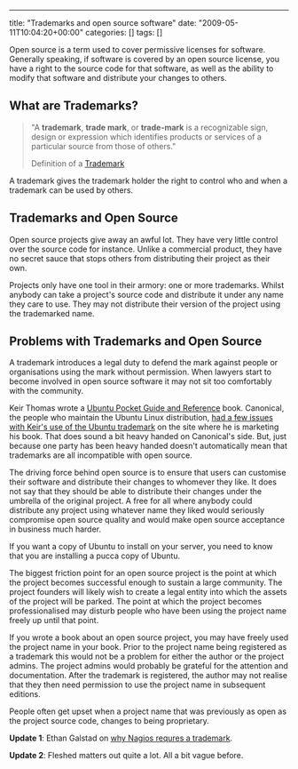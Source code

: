 ---
title: "Trademarks and open source software"
date: "2009-05-11T10:04:20+00:00"
categories: []
tags: []

Open source is a term used to cover permissive licenses for software. Generally speaking, if software is covered by an open source license, you have a right to the source code for that software, as well as the ability to modify that software and distribute your changes to others.
<h2>What are Trademarks?</h2>
<blockquote>"A <b>trademark</b>, <b>trade mark</b>, or <b>trade-mark</b><sup id="cite_ref-1" class="reference"></sup> is a recognizable sign, design or expression which identifies products or services of a particular source from those of others."

Definition of a <a href="http://en.wikipedia.org/wiki/Trademark">Trademark</a></blockquote>
A trademark gives the trademark holder the right to control who and when a trademark can be used by others.
<h2>Trademarks and Open Source</h2>
Open source projects give away an awful lot. They have very little control over the source code for instance. Unlike a commercial product, they have no secret sauce that stops others from distributing their project as their own.

Projects only have one tool in their armory: one or more trademarks. Whilst anybody can take a project's source code and distribute it under any name they care to use. They may not distribute their version of the project using the trademarked name.
<h2>Problems with Trademarks and Open Source</h2>
A trademark introduces a legal duty to defend the mark against people or organisations using the mark without permission. When lawyers start to become involved in open source software it may not sit too comfortably with the community.

Keir Thomas wrote a <a href="http://www.ubuntupocketguide.com/" target="_blank">Ubuntu Pocket Guide and Reference</a> book. Canonical, the people who maintain the Ubuntu Linux distribution, <a href="http://www.pcworld.com/article/164633/trademarks_the_hidden_menace.html">had a few issues with Keir's use of the Ubuntu trademark</a> on the site where he is marketing his book. That does sound a bit heavy handed on Canonical's side. But, just because one party has been heavy handed doesn't automatically mean that trademarks are all incompatible with open source.

The driving force behind open source is to ensure that users can customise their software and distribute their changes to whomever they like. It does not say that they should be able to distribute their changes under the umbrella of the original project. A free for all where anybody could distribute any project using whatever name they liked would seriously compromise open source quality and would make open source acceptance in business much harder.

If you want a copy of Ubuntu to install on your server, you need to know that you are installing a pucca copy of Ubuntu.

The biggest friction point for an open source project is the point at which the project becomes successful enough to sustain a large community. The project founders will likely wish to create a legal entity into which the assets of the project will be parked. The point at which the project becomes professionalised may disturb people who have been using the project name freely up until that point.

If you wrote a book about an open source project, you may have freely used the project name in your book. Prior to the project name being registered as a trademark this would not be a problem for either the author or the project admins. The project admins would probably be grateful for the attention and documentation. After the trademark is registered, the author may not realise that they then need permission to use the project name in subsequent editions.

People often get upset when a project name that was previously as open as the project source code, changes to being proprietary.

<strong>Update 1</strong>: Ethan Galstad on <a href="http://community.nagios.org/2009/05/11/the-nagios-trademark-policy-why-its-necessary/">why Nagios requres a trademark</a>.

<strong>Update 2</strong>: Fleshed matters out quite a lot. All a bit vague before.
